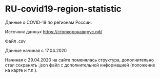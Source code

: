 # RU-covid19-region-statistic

Данные о COVID-19 по регионам России.

Источник данных https://стопкоронавирус.рф/

Файл .csv

Данные начиная с 17.04.2020

Начиная с 29.04.2020 на сайте поменялась структура, дополнительно стал сохранять .json файл с дополнительной информацией (положение на карте и т.п.).